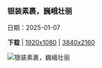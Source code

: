 ### 银装素裹，巍峨壮丽

日期：2025-01-07

**下载**  |  [1920x1080](https://cn.bing.com/th?id=OHR.GreatWallStairs_ZH-CN4045949792_1920x1080.jpg)  |  [3840x2160](https://cn.bing.com/th?id=OHR.GreatWallStairs_ZH-CN4045949792_UHD.jpg)

![银装素裹，巍峨壮丽](https://cn.bing.com/th?id=OHR.GreatWallStairs_ZH-CN4045949792_1920x1080.jpg "被雪覆盖的长城，中国 (© View Stock/Alamy Stock Photo)")

